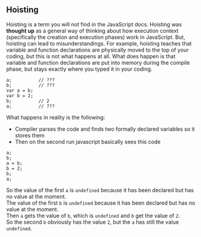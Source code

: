 ## Hoisting

Hoisting is a term you will not find in the JavaScript docs. Hoisting was **thought up** as a general way of thinking about how execution context (specifically the creation and execution phases) work in JavaScript. But, hoisting can lead to misunderstandings. For example, hoisting teaches that variable and function declarations are physically moved to the top of your coding, but this is not what happens at all. What does happen is that variable and function declarations are put into memory during the compile phase, but stays exactly where you typed it in your coding.

```
a;          // ???
b;          // ???
var a = b;
var b = 2;
b;          // 2
a;          // ???
```

What happens in reality is the following:

* Compiler parses the code and finds two formally declared variables so it stores them
* Then on the second run javascript basically sees this code

```
a;
b;
a = b;
b = 2;
b;
a;
```

So the value of the first `a` is `undefined` because it has been declared but has no value at the moment.  
The value of the first `b` is `undefined` because it has been declared but has no value at the moment.  
Then `a` gets the value of `b`, which is `undefined` and `b` get the value of `2`.  
So the second `b` obviously has the value `2`, but the `a` has still the value `undefined`.

